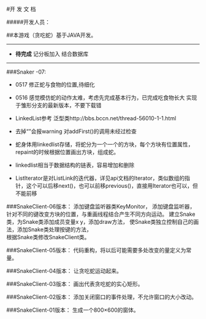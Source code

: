 



#开 发 文 档

#####开发人员：



##本游戏（贪吃蛇）基于JAVA开发。

***
- **待完成**
    记分板加入 结合数据库

***
###Snaker -07:

- 0517 修正蛇与食物的位置,待细化

- 0516 感觉模仿蛇的动作太难，考虑先完成基本行为，已完成吃食物长大 实现于雏形分支的最新版本，不要下载错
- LinkedList<Node>参考  泛型类http://bbs.bccn.net/thread-56010-1-1.html
- 去掉“<Node>”会报warning 对addFirst()的调用未经过检查
- 蛇身体用linkedlist存储，将蛇分为一个一个的方块，每个方块有位置属性，repaint的时候根据位置画出方块，组成蛇。
- linkedlist相当于数据结构的链表，容易增加和删除
- ListIterator是对ListLink的迭代器，详见api文档的Iterator，类似数组的指针，这个可以后移next()，也可以前移previous()，直接用Iterator也可以，但不能前移
	
	
###SnakeClient-06版本：
添加键盘监听器类KeyMonitor，
添加键盘监听器，针对不同的键改变方块的位置，与重画线程结合产生不同方向运动。 
建立Snake类，为Snake类添加成员变量x y，添加draw方法，
使Snake类独立控制自己的画法，添加Snake类处理按键的方法，                      
根据Snake类修改SnakeClient类。

###SnakeClient-05版本：
代码重构，将以后可能需要多处改变的量定义为常量。

###SnakeClient-04版本：
让贪吃蛇运动起来。
	
###SnakeClient-03版本：
画出代表贪吃蛇的实心矩形。
	
###SnakeClient-02版本：
添加关闭窗口的事件处理，不允许窗口的大小改动。

###SnakeClient-01版本：
生成一个800×600的窗体。











